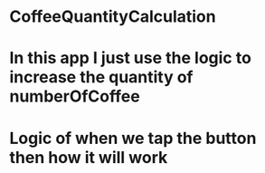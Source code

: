 # CoffeeQuantityCalculation
# In this app I just use the logic to increase the quantity of numberOfCoffee
# Logic of when we tap the button then how it will work 
